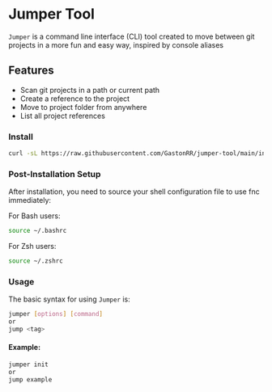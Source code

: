 # Jumper Tool

`Jumper` is a command line interface (CLI) tool created to move between git projects in a more fun and easy way, inspired by console aliases

## Features

- Scan git projects in a path or current path
- Create a reference to the project
- Move to project folder from anywhere
- List all project references

### Install

```bash
curl -sL https://raw.githubusercontent.com/GastonRR/jumper-tool/main/install.sh | bash
```

### Post-Installation Setup

After installation, you need to source your shell configuration file to use fnc immediately:

For Bash users:

```bash
source ~/.bashrc
```

For Zsh users:

```bash
source ~/.zshrc
```

### Usage

The basic syntax for using `Jumper` is:

```bash
jumper [options] [command]
or
jump <tag>
```

#### Example:

```bash
jumper init
or
jump example
```
